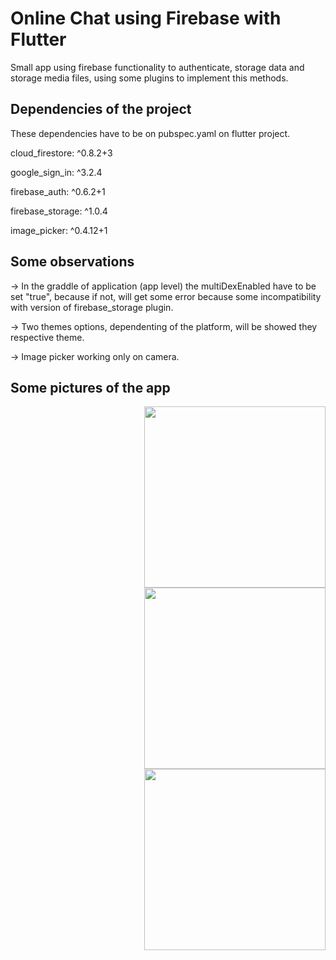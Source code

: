 # Online Chat using Firebase with Flutter

Small app using firebase functionality to authenticate, storage data and storage media files, using some plugins to implement this methods.

## Dependencies of the project

These dependencies have to be on pubspec.yaml on flutter project.

 cloud_firestore: ^0.8.2+3
 
 google_sign_in: ^3.2.4
 
 firebase_auth: ^0.6.2+1
 
 firebase_storage: ^1.0.4
 
 image_picker: ^0.4.12+1
 

## Some observations

→ In the graddle of application (app level) the multiDexEnabled have to be set "true", because if not, will get some error because some incompatibility with version of firebase_storage plugin.

→ Two themes options, dependenting of the platform, will be showed they respective theme.

→ Image picker working only on camera.

## Some pictures of the app

<div>

<img style="float: right;" src="https://user-images.githubusercontent.com/44711197/56100173-daa3bc80-5eeb-11e9-96c5-da44e015099e.png" width="290"/>

<img style="float: right;" src="https://user-images.githubusercontent.com/44711197/56099963-0aea5b80-5eea-11e9-9296-206259604518.png" width="290"/>

<img style="float: right;" src="https://user-images.githubusercontent.com/44711197/56100136-bb0c9400-5eeb-11e9-8b67-46115ba01585.png" width="290"/>



</div>


